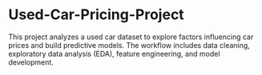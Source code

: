 # Used-Car-Pricing-Project
This project analyzes a used car dataset to explore factors influencing car prices and build predictive models. The workflow includes data cleaning, exploratory data analysis (EDA), feature engineering, and model development.
